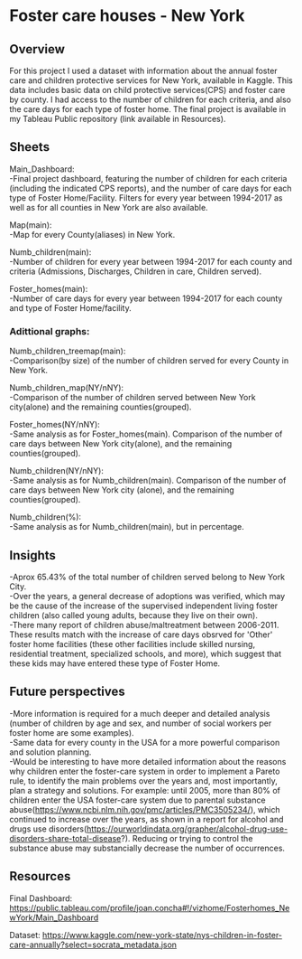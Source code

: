 # Foster care houses - New York


## Overview

For this project I used a dataset with information about the annual foster care and children protective services for New York, available in Kaggle. This data includes basic data on child protective services(CPS) and foster care by county. I had access to the number of children for each criteria, and also the care days for each type of foster home.
The final project is available in my Tableau Public repository (link available in Resources).


## Sheets

Main_Dashboard:  
-Final project dashboard, featuring the number of children for each criteria (including the indicated CPS reports), and the number of care days for each type of Foster Home/Facility. Filters for every year between 1994-2017 as well as for all counties in New York are also available.

Map(main):  
-Map for every County(aliases) in New York.

Numb_children(main):  
-Number of children for every year between 1994-2017 for each county and criteria (Admissions, Discharges, Children in care, Children served).

Foster_homes(main):  
-Number of care days for every year between 1994-2017 for each county and type of Foster Home/facility.

### Adittional graphs:  

Numb_children_treemap(main):  
-Comparison(by size) of the number of children served for every County in New York.

Numb_children_map(NY/nNY):  
-Comparison of the number of children served between New York city(alone) and the remaining counties(grouped).

Foster_homes(NY/nNY):  
-Same analysis as for Foster_homes(main). Comparison of the number of care days between New York city(alone), and the remaining counties(grouped).

Numb_children(NY/nNY):  
-Same analysis as for Numb_children(main). Comparison of the number of care days between New York city (alone), and the remaining counties(grouped).

Numb_children(%):  
-Same analysis as for Numb_children(main), but in percentage.


## Insights

-Aprox 65.43% of the total number of children served belong to New York City.  
-Over the years, a general decrease of adoptions was verified, which may be the cause of the increase of the supervised independent living foster children (also called young adults, because they live on their own).  
-There many report of children abuse/maltreatment between 2006-2011. These results match with the increase of care days obsrved for 'Other' foster home facilities (these other facilities include skilled nursing, residential treatment, specialized schools, and more), which suggest that these kids may have entered these type of Foster Home.  


## Future perspectives

-More information is required for a much deeper and detailed analysis (number of children by age and sex, and number of social workers per foster home are some examples).   
-Same data for every county in the USA for a more powerful comparison and solution planning.  
-Would be interesting to have more detailed information about the reasons why children enter the foster-care system in order to implement a Pareto rule, to identify the main problems over the years and, most importantly, plan a strategy and solutions. For example: until 2005, more than 80% of children enter the USA foster-care system due to parental substance abuse(https://www.ncbi.nlm.nih.gov/pmc/articles/PMC3505234/), which continued to increase over the years, as shown in a report for alcohol and drugs use disorders(https://ourworldindata.org/grapher/alcohol-drug-use-disorders-share-total-disease?). Reducing or trying to control the substance abuse may substancially decrease the number of occurrences.   


## Resources

Final Dashboard: https://public.tableau.com/profile/joan.concha#!/vizhome/Fosterhomes_NewYork/Main_Dashboard

Dataset: https://www.kaggle.com/new-york-state/nys-children-in-foster-care-annually?select=socrata_metadata.json
